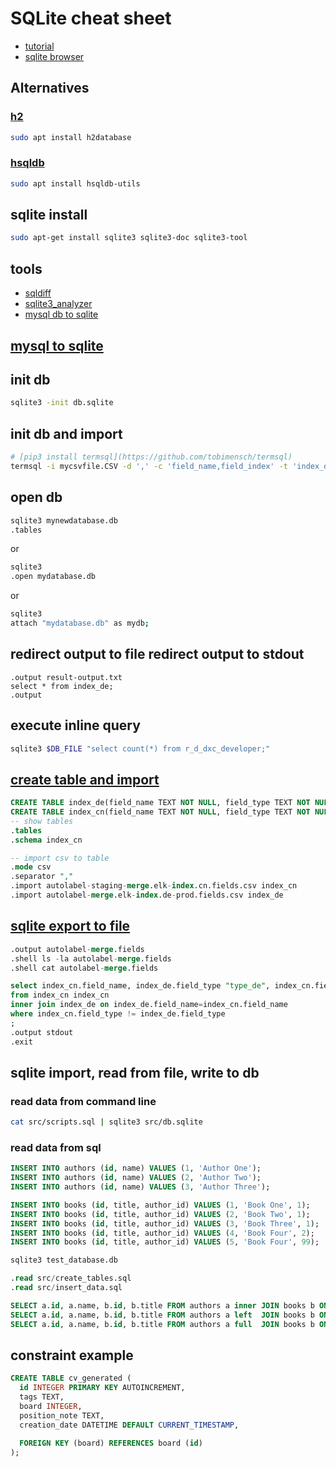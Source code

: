 # SQLite cheat sheet
* [tutorial](https://alphacodingskills.com/sqlite/sqlite-tutorial.php)
* [sqlite browser](https://github.com/sqlitebrowser/sqlitebrowser#ubuntu-and-derivatives)

## Alternatives
### [h2](https://h2database.com/html/download.html)
```sh
sudo apt install h2database
```
### [hsqldb](http://hsqldb.org/)
```sh
sudo apt install hsqldb-utils
```

## sqlite install 
```sh
sudo apt-get install sqlite3 sqlite3-doc sqlite3-tool
```

## tools
* [sqldiff](https://www.sqlite.org/sqldiff.html)
* [sqlite3_analyzer](https://www.sqlite.org/sqlanalyze.html)
* [mysql db to sqlite](https://pypi.org/project/mysql-to-sqlite3/)

## [mysql to sqlite](https://github.com/cherkavi/docker-images/blob/master/mariadb-mysql/README.md#convert-mysql-to-sqlite)

## init db
```sh
sqlite3 -init db.sqlite
```

## init db and import 
```sh
# [pip3 install termsql](https://github.com/tobimensch/termsql)
termsql -i mycsvfile.CSV -d ',' -c 'field_name,field_index' -t 'index_de' -o mynewdatabase.db
```

## open db
```sh
sqlite3 mynewdatabase.db
.tables
```
or
```sh
sqlite3
.open mydatabase.db
```
or 
```sh
sqlite3
attach "mydatabase.db" as mydb;
```
## redirect output to file redirect output to stdout
```
.output result-output.txt
select * from index_de;
.output
```
## execute inline query
```sh
sqlite3 $DB_FILE "select count(*) from r_d_dxc_developer;"
```

## [create table and import](https://sqlite.org/cli.html#importing_files_as_csv_or_other_formats)
```sql
CREATE TABLE index_de(field_name TEXT NOT NULL, field_type TEXT NOT NULL );
CREATE TABLE index_cn(field_name TEXT NOT NULL, field_type TEXT NOT NULL );
-- show tables 
.tables
.schema index_cn

-- import csv to table 
.mode csv
.separator ","
.import autolabel-staging-merge.elk-index.cn.fields.csv index_cn
.import autolabel-merge.elk-index.de-prod.fields.csv index_de
```

## [sqlite export to file](https://sqlite.org/cli.html#export_to_csv)
```sql
.output autolabel-merge.fields
.shell ls -la autolabel-merge.fields
.shell cat autolabel-merge.fields

select index_cn.field_name, index_de.field_type "type_de", index_cn.field_type "type_cn"
from index_cn index_cn
inner join index_de on index_de.field_name=index_cn.field_name 
where index_cn.field_type != index_de.field_type
;
.output stdout
.exit
```

## sqlite import, read from file, write to db
### read data from command line
```sh
cat src/scripts.sql | sqlite3 src/db.sqlite
```
### read data from sql
```sql
INSERT INTO authors (id, name) VALUES (1, 'Author One');
INSERT INTO authors (id, name) VALUES (2, 'Author Two');
INSERT INTO authors (id, name) VALUES (3, 'Author Three');

INSERT INTO books (id, title, author_id) VALUES (1, 'Book One', 1);
INSERT INTO books (id, title, author_id) VALUES (2, 'Book Two', 1);
INSERT INTO books (id, title, author_id) VALUES (3, 'Book Three', 1);
INSERT INTO books (id, title, author_id) VALUES (4, 'Book Four', 2);
INSERT INTO books (id, title, author_id) VALUES (5, 'Book Four', 99);
```
```sh
sqlite3 test_database.db
```
```sql
.read src/create_tables.sql
.read src/insert_data.sql
```
```sql
SELECT a.id, a.name, b.id, b.title FROM authors a inner JOIN books b ON a.id = b.author_id;
SELECT a.id, a.name, b.id, b.title FROM authors a left  JOIN books b ON a.id = b.author_id;
SELECT a.id, a.name, b.id, b.title FROM authors a full  JOIN books b ON a.id = b.author_id;
```

## constraint example
```sql
CREATE TABLE cv_generated (
  id INTEGER PRIMARY KEY AUTOINCREMENT,
  tags TEXT,
  board INTEGER,
  position_note TEXT,
  creation_date DATETIME DEFAULT CURRENT_TIMESTAMP,

  FOREIGN KEY (board) REFERENCES board (id)
);


```

